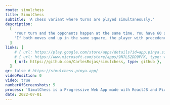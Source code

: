 ```yaml
---
route: simulchess
title: SimulChess
subtitle: 'A chess variant where turns are played simultaneously.'
description:
  [
    'Your turn and the opponents happen at the same time. You have 60 seconds to decide your move. Missing it loses you the game. Once both players have decided, both moves will resolve simultaneously.',
    'If both moves end up in the same square, the player with precedence will capture the opponent’s piece. White starts having precedence, and it changes every turn.',
  ]
links: [
    # { url: https://play.google.com/store/apps/details?id=app.pinya.simulchess, type: android },
    # { url: https://www.microsoft.com/store/apps/9N7L52DD9PFK, type: windows },
    { url: https://github.com/CarlesRojas/simulchess, type: github },
  ]
qr: false # https://simulchess.pinya.app/
videoPosition: 0
video: true
numberOfScreenshots: 5
process: 'SimulChess is a Progressive Web App made with ReactJS and PixiJS. It targets mobile, tablet and desktop devices. The game is available through the Google Play Store and the Microsoft Store. You can also add it to your iPhone by scanning this QR and adding the website to your Home Screen.'
date: 2022-07-01
---
```

